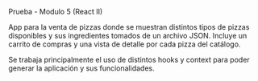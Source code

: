 Prueba - Modulo 5 (React II)

App para la venta de pizzas donde se muestran distintos tipos de pizzas disponibles y sus ingredientes tomados de un archivo JSON. Incluye un carrito de compras y una vista de detalle por cada pizza del catálogo.

Se trabaja principalmente el uso de distintos hooks y context para poder generar la aplicación y sus funcionalidades.